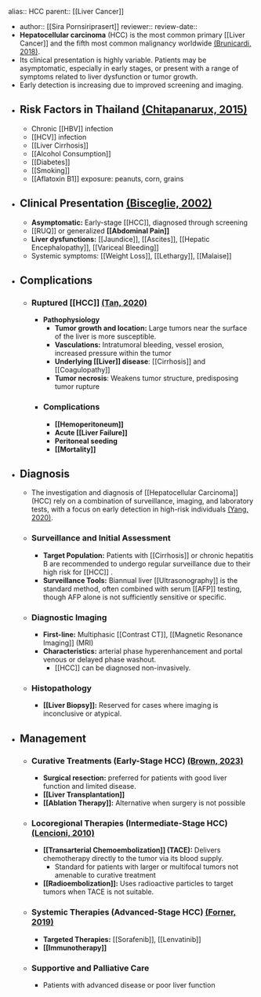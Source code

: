 alias:: HCC
parent:: [[Liver Cancer]]

- author:: [[Sira Pornsiriprasert]] 
  reviewer::
  review-date::
- **Hepatocellular carcinoma** (HCC) is the most common primary [[Liver Cancer]] and the fifth most common malignancy worldwide [(Brunicardi, 2018)]([[References/brunicardiSchwartzsPrinciplesSurgery2018]]).
- Its clinical presentation is highly variable. Patients may be asymptomatic, especially in early stages, or present with a range of symptoms related to liver dysfunction or tumor growth.
- Early detection is increasing due to improved screening and imaging.
- ## Risk Factors in Thailand [(Chitapanarux, 2015)]([[References/chitapanaruxRiskFactorsDevelopment2015]])
	- Chronic [[HBV]] infection
	- [[HCV]] infection
	- [[Liver Cirrhosis]]
	- [[Alcohol Consumption]]
	- [[Diabetes]]
	- [[Smoking]]
	- [[Aflatoxin B1]] exposure: peanuts, corn, grains
- ## Clinical Presentation [(Bisceglie, 2002)]([[References/bisceglieEpidemiologyClinicalPresentation2002]])
	- **Asymptomatic:** Early-stage [[HCC]], diagnosed through screening
	- [[RUQ]] or generalized **[[Abdominal Pain]]**
	- **Liver dysfunctions:** [[Jaundice]], [[Ascites]], [[Hepatic Encephalopathy]], [[Variceal Bleeding]]
	- Systemic symptoms: [[Weight Loss]], [[Lethargy]], [[Malaise]]
- ## Complications
	- ### Ruptured [[HCC]] [(Tan, 2020)]([[References/tanSurvivalPatientsRuptured2020]])
		- **Pathophysiology**
			- **Tumor growth and location:** Large tumors near the surface of the liver is more susceptible.
			- **Vasculations:** Intratumoral bleeding, vessel erosion, increased pressure within the tumor
			- **Underlying [[Liver]] disease**: [[Cirrhosis]] and [[Coagulopathy]]
			- **Tumor necrosis**: Weakens tumor structure, predisposing tumor rupture
		- ### Complications
			- **[[Hemoperitoneum]]**
			- **Acute [[Liver Failure]]**
			- **Peritoneal seeding**
			- **[[Mortality]]**
- ## Diagnosis
	- The investigation and diagnosis of [[Hepatocellular Carcinoma]] (HCC) rely on a combination of surveillance, imaging, and laboratory tests, with a focus on early detection in high-risk individuals [(Yang, 2020)]([[References/yangNewAdvancesDiagnosis2020]]).
	- ### Surveillance and Initial Assessment
		- **Target Population:** Patients with [[Cirrhosis]] or chronic hepatitis B are recommended to undergo regular surveillance due to their high risk for [[HCC]] .
		- **Surveillance Tools:** Biannual liver [[Ultrasonography]] is the standard method, often combined with serum [[AFP]] testing, though AFP alone is not sufficiently sensitive or specific.
	- ### Diagnostic Imaging
		- **First-line:** Multiphasic [[Contrast CT]], [[Magnetic Resonance Imaging]] (MRI)
		- **Characteristics:** arterial phase hyperenhancement and portal venous or delayed phase washout.
			- [[HCC]] can be diagnosed non-invasively.
	- ### Histopathology
		- **[[Liver Biopsy]]:** Reserved for cases where imaging is inconclusive or atypical.
- ## Management
	- ### Curative Treatments (Early-Stage HCC) [(Brown, 2023)]([[References/brownManagementHepatocellularCarcinoma2023]])
		- **Surgical resection:** preferred for patients with good liver function and limited disease.
		- **[[Liver Transplantation]]**
		- **[[Ablation Therapy]]:** Alternative when surgery is not possible
	- ### Locoregional Therapies (Intermediate-Stage HCC) [(Lencioni, 2010)]([[References/lencioniLocoregionalTreatmentHepatocellular2010]])
		- **[[Transarterial Chemoembolization]] (TACE):** Delivers chemotherapy directly to the tumor via its blood supply.
			- Standard for patients with larger or multifocal tumors not amenable to curative treatment
		- **[[Radioembolization]]:** Uses radioactive particles to target tumors when TACE is not suitable.
	- ### Systemic Therapies (Advanced-Stage HCC) [(Forner, 2019)]([[References/fornerControversiesManagementHepatocellular2019]])
		- **Targeted Therapies:** [[Sorafenib]], [[Lenvatinib]]
		- **[[Immunotherapy]]**
	- ### Supportive and Palliative Care
		- Patients with advanced disease or poor liver function